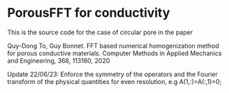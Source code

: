 # PorousFFT for conductivity

This is the source code for the case of circular pore in the paper

Quy-Dong To, Guy Bonnet. FFT based numerical homogenization method for porous conductive materials. Computer Methods in Applied Mechanics and Engineering, 368, 113160, 2020

Update 22/06/23: Enforce the symmetry of the operators and the Fourier transform of the physical quantities for even resolution, e.g A(1,:)=A(:,1)=0;
